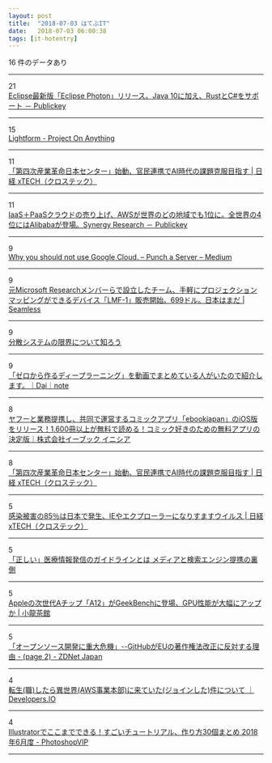 ```yaml
---
layout: post
title:  "2018-07-03 はてぶIT"
date:   2018-07-03 06:00:38
tags: [it-hotentry]
---
```

16 件のデータあり

<hr><div class="row">
<div class="col-1"><span class="badge badge-pill badge-success h2">21</span></div>
<div class="col-11"><a href='https://www.publickey1.jp/blog/18/eclipseeclipse_photonjava_10rustc.html' target='_blank'>Eclipse最新版「Eclipse Photon」リリース。Java 10に加え、RustとC#をサポート － Publickey</a></div>
</div>
<hr>
<div class="row">
<div class="col-1"><span class="badge badge-pill badge-success h2">15</span></div>
<div class="col-11"><a href='https://lightform.com/' target='_blank'>Lightform - Project On Anything</a></div>
</div>
<hr>
<div class="row">
<div class="col-1"><span class="badge badge-pill badge-success h2">11</span></div>
<div class="col-11"><a href='http://tech.nikkeibp.co.jp/atcl/nxt/news/18/01818/' target='_blank'>「第四次産業革命日本センター」始動、官民連携でAI時代の課題克服目指す | 日経 xTECH（クロステック）</a></div>
</div>
<hr>
<div class="row">
<div class="col-1"><span class="badge badge-pill badge-success h2">11</span></div>
<div class="col-11"><a href='https://www.publickey1.jp/blog/18/iaaspaasaws14ibmalibabasynergy_research.html' target='_blank'>IaaS＋PaaSクラウドの売り上げ、AWSが世界のどの地域でも1位に。全世界の4位にはAlibabaが登場。Synergy Research － Publickey</a></div>
</div>
<hr>
<div class="row">
<div class="col-1"><span class="badge badge-pill badge-success h2">9</span></div>
<div class="col-11"><a href='https://medium.com/@serverpunch/75ea2aec00de' target='_blank'>Why you should not use Google Cloud. – Punch a Server – Medium</a></div>
</div>
<hr>
<div class="row">
<div class="col-1"><span class="badge badge-pill badge-success h2">9</span></div>
<div class="col-11"><a href='https://shiropen.com/seamless/lightform-lmf1' target='_blank'>元Microsoft Researchメンバーらで設立したチーム、手軽にプロジェクションマッピングができるデバイス「LMF-1」販売開始。699ドル。日本はまだ | Seamless</a></div>
</div>
<hr>
<div class="row">
<div class="col-1"><span class="badge badge-pill badge-success h2">9</span></div>
<div class="col-11"><a href='https://www.slideshare.net/ShingoOmura/ss-103946354' target='_blank'>分散システムの限界について知ろう</a></div>
</div>
<hr>
<div class="row">
<div class="col-1"><span class="badge badge-pill badge-success h2">9</span></div>
<div class="col-11"><a href='https://ift.tt/2IEDvuV' target='_blank'>「ゼロから作るディープラーニング」を動画でまとめている人がいたので紹介します。｜Dai｜note</a></div>
</div>
<hr>
<div class="row">
<div class="col-1"><span class="badge badge-pill badge-success h2">8</span></div>
<div class="col-11"><a href='https://prtimes.jp/main/html/rd/p/000000705.000001485.html' target='_blank'>ヤフーと業務提携し、共同で運営するコミックアプリ「ebookjapan」のiOS版をリリース！1,600冊以上が無料で読める！コミック好きのための無料アプリの決定版｜株式会社イーブック イニシア</a></div>
</div>
<hr>
<div class="row">
<div class="col-1"><span class="badge badge-pill badge-success h2">8</span></div>
<div class="col-11"><a href='https://tech.nikkeibp.co.jp/atcl/nxt/news/18/01818/' target='_blank'>「第四次産業革命日本センター」始動、官民連携でAI時代の課題克服目指す | 日経 xTECH（クロステック）</a></div>
</div>
<hr>
<div class="row">
<div class="col-1"><span class="badge badge-pill badge-success h2">5</span></div>
<div class="col-11"><a href='https://tech.nikkeibp.co.jp/atcl/nxt/column/18/00001/00699/' target='_blank'>感染被害の85％は日本で発生、IEやエクプローラーになりすますウイルス | 日経 xTECH（クロステック）</a></div>
</div>
<hr>
<div class="row">
<div class="col-1"><span class="badge badge-pill badge-success h2">5</span></div>
<div class="col-11"><a href='https://www.buzzfeed.com/jp/seiichirokuchiki/after-welq-update-02' target='_blank'>「正しい」医療情報発信のガイドラインとは メディアと検索エンジン提携の裏側</a></div>
</div>
<hr>
<div class="row">
<div class="col-1"><span class="badge badge-pill badge-success h2">5</span></div>
<div class="col-11"><a href='https://xiaolongchakan.com/archives/apple%E3%81%AE%E6%AC%A1%E4%B8%96%E4%BB%A3a%E3%83%81%E3%83%83%E3%83%97%E3%80%8Ca12%E3%80%8D%E3%81%8Cgeekbench%E3%81%AB%E7%99%BB%E5%A0%B4%E3%80%81gpu%E6%80%A7%E8%83%BD%E3%81%8C%E5%A4%A7%E5%B9%85.html' target='_blank'>Appleの次世代Aチップ「A12」がGeekBenchに登場、GPU性能が大幅にアップか | 小龍茶館</a></div>
</div>
<hr>
<div class="row">
<div class="col-1"><span class="badge badge-pill badge-success h2">5</span></div>
<div class="col-11"><a href='https://japan.zdnet.com/article/35121470/2/' target='_blank'>「オープンソース開発に重大危機」--GitHubがEUの著作権法改正に反対する理由 - (page 2) - ZDNet Japan</a></div>
</div>
<hr>
<div class="row">
<div class="col-1"><span class="badge badge-pill badge-success h2">4</span></div>
<div class="col-11"><a href='https://dev.classmethod.jp/etc/join_shirota/' target='_blank'>転生(職)したら異世界(AWS事業本部)に来ていた(ジョインした)件について ｜ Developers.IO</a></div>
</div>
<hr>
<div class="row">
<div class="col-1"><span class="badge badge-pill badge-success h2">4</span></div>
<div class="col-11"><a href='http://photoshopvip.net/109750' target='_blank'>Illustratorでここまでできる！すごいチュートリアル、作り方30個まとめ 2018年6月度 - PhotoshopVIP</a></div>
</div>
<hr>
